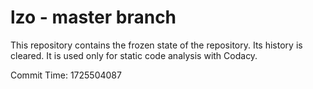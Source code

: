 # lzo - master branch

This repository contains the frozen state of the repository.
Its history is cleared. It is used only for static code
analysis with Codacy.

Commit Time: 1725504087